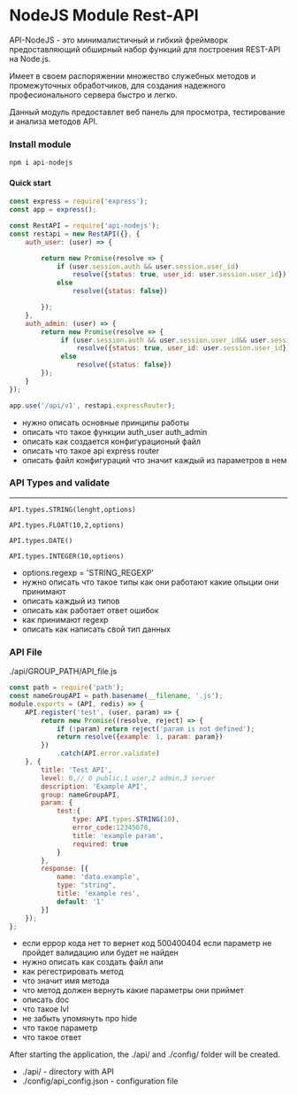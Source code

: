 # NodeJS Module Rest-API
API-NodeJS - это минималистичный и гибкий фреймворк
 предоставляющий обширный набор функций для построения REST-API на Node.js.

Имеет в своем распоряжении множество служебных методов и 
промежуточных обработчиков,
для создания надежного професионального сервера быстро и легко.

Данный модуль предоставлет веб панель для просмотра, 
тестирование и анализа методов API.

### Install module
```javascript
npm i api-nodejs
```

#### Quick start
```javascript
const express = require('express');
const app = express();

const RestAPI = require('api-nodejs');
const restapi = new RestAPI({}, {
    auth_user: (user) => {

        return new Promise(resolve => {
            if (user.session.auth && user.session.user_id)
                resolve({status: true, user_id: user.session.user_id});
            else
                resolve({status: false})

        });
    },
    auth_admin: (user) => {
        return new Promise(resolve => {
             if (user.session.auth && user.session.user_id&& user.session.admin ===1)
                 resolve({status: true, user_id: user.session.user_id});
             else
                 resolve({status: false})
        });
    }
});

app.use('/api/v1', restapi.expressRouter);
```
- нужно описать основные принципы работы 
- описать что такое функции auth_user auth_admin
- описать как создается  конфигурационый файл
- описать что такое api express router
- описать файл конфигураций что значит каждый из параметров в нем 


### API Types and validate
----
                 
```
API.types.STRING(lenght,options)
```               
```
API.types.FLOAT(10,2,options)
```          
```
API.types.DATE()
```        
```
API.types.INTEGER(10,options)
```
- options.regexp = 'STRING_REGEXP'
- нужно описать  что такое типы как они работают какие опыции они принимают
- описать каждый из типов 
- описать как работает ответ ошибок 
- как принимают regexp
- описать как написать свой тип данных


### API File
./api/GROUP_PATH/API_file.js
```javascript
const path = require('path');
const nameGroupAPI = path.basename(__filename, '.js');
module.exports = (API, redis) => {
    API.register('test', (user, param) => {
        return new Promise((resolve, reject) => {
            if (!param) return reject('param is not defined');
            return resolve({example: 1, param: param})
        })
            .catch(API.error.validate)
    }, {
        title: 'Test API',
        level: 0,// 0 public,1 user,2 admin,3 server
        description: 'Example API',
        group: nameGroupAPI,
        param: {
            test:{
                type: API.types.STRING(10),
                error_code:12345678,
                title: 'example param',
                required: true
            }
        },
        response: [{
            name: 'data.example',
            type: "string",
            title: 'example res',
            default: '1'
        }]
    });
};
```

- если еррор кода нет то вернет код 500400404 если параметр не пройдет валидацию или будет не найден
- нужно описать как создать файл апи  
- как регестрировать метод 
- что значит имя  метода
- что метод должен вернуть  какие параметры они приймет
- описать doc 
- что такое lvl
- не забыть упомянуть про hide
- что такое параметр  
- что такое  ответ 


After starting the application, the ./api/ and ./config/ folder will be created.
- ./api/ - directory with API
- ./config/api_config.json - configuration file
 
